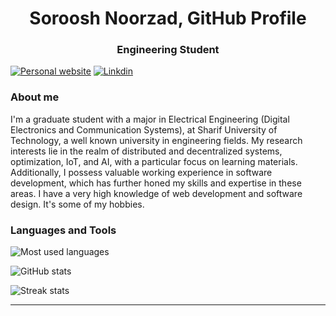 <h1 align="center">Soroosh Noorzad, GitHub Profile</h1>
<h3 align="center">Engineering Student</h3>

[![Personal website](https://img.shields.io/website?style=flat-square&up_message=http://snweb.ir/&url=http://snweb.ir/)](http://snweb.ir/) [![Linkdin](https://img.shields.io/badge/linkedin-dagarcia-blue)](https://www.linkedin.com/in/soroush-nourzad/) 


### About me
I'm a graduate student with a major in Electrical Engineering (Digital Electronics and Communication Systems), at Sharif University of Technology, a well known university in engineering fields. My research interests lie in the realm of distributed and decentralized systems, optimization, IoT, and AI, with a particular focus on learning materials. Additionally, I possess valuable working experience in software development, which has further honed my skills and expertise in these areas. I have a very high knowledge of web development and software design. It's some of my hobbies.


### Languages and Tools

![Most used languages](https://github-readme-stats.vercel.app/api/top-langs?username=Soroosh-N&show_icons=true&locale=en&layout=compact)

![GitHub stats](https://github-readme-stats.vercel.app/api?username=Soroosh-N&show_icons=true&locale=en)

![Streak stats](https://github-readme-streak-stats.herokuapp.com/?user=Soroosh-N)

----
